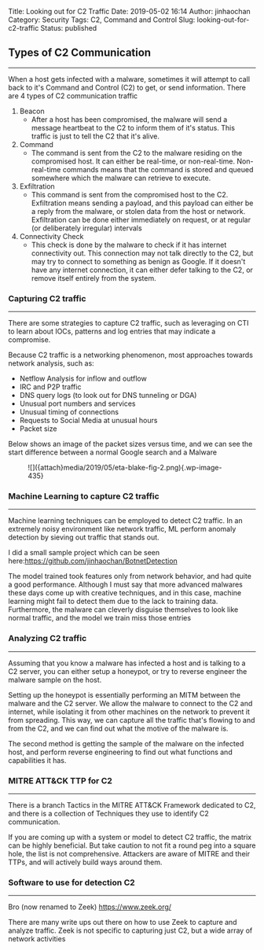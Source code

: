 Title: Looking out for C2 Traffic
Date: 2019-05-02 16:14
Author: jinhaochan
Category: Security
Tags: C2, Command and Control
Slug: looking-out-for-c2-traffic
Status: published

<!-- wp:heading -->

Types of C2 Communication
-------------------------

<!-- /wp:heading -->

<!-- wp:separator -->

------------------------------------------------------------------------

<!-- /wp:separator -->

</p>
<!-- wp:paragraph -->

When a host gets infected with a malware, sometimes it will attempt to call back to it's Command and Control (C2) to get, or send information. There are 4 types of C2 communication traffic

<!-- /wp:paragraph -->

<!-- wp:list {"ordered":true} -->

1.  Beacon
    -   After a host has been compromised, the malware will send a message heartbeat to the C2 to inform them of it's status. This traffic is just to tell the C2 that it's alive.
2.  Command
    -   The command is sent from the C2 to the malware residing on the compromised host. It can either be real-time, or non-real-time. Non-real-time commands means that the command is stored and queued somewhere which the malware can retrieve to execute.
3.  Exfiltration
    -   This command is sent from the compromised host to the C2. Exfiltration means sending a payload, and this payload can either be a reply from the malware, or stolen data from the host or network. Exfiltration can be done either immediately on request, or at regular (or deliberately irregular) intervals
4.  Connectivity Check
    -   This check is done by the malware to check if it has internet connectivity out. This connection may not talk directly to the C2, but may try to connect to something as benign as Google. If it doesn't have any internet connection, it can either defer talking to the C2, or remove itself entirely from the system.

<!-- /wp:list -->

<!-- wp:heading {"level":3} -->

### Capturing C2 traffic

<!-- /wp:heading -->

<!-- wp:separator -->

------------------------------------------------------------------------

<!-- /wp:separator -->

</p>
<!-- wp:paragraph -->

There are some strategies to capture C2 traffic, such as leveraging on CTI to learn about IOCs, patterns and log entries that may indicate a compromise.

<!-- /wp:paragraph -->

<!-- wp:paragraph -->

Because C2 traffic is a networking phenomenon, most approaches towards network analysis, such as:

<!-- /wp:paragraph -->

<!-- wp:list -->

-   Netflow Analysis for inflow and outflow
-   IRC and P2P traffic
-   DNS query logs (to look out for DNS tunneling or DGA)
-   Unusual port numbers and services
-   Unusual timing of connections
-   Requests to Social Media at unusual hours
-   Packet size

<!-- /wp:list -->

<!-- wp:paragraph -->

Below shows an image of the packet sizes versus time, and we can see the start difference between a normal Google search and a Malware

<!-- /wp:paragraph -->

<!-- wp:image {"id":435,"align":"center"} -->

<div class="wp-block-image">

<figure class="aligncenter">
![]({attach}media/2019/05/eta-blake-fig-2.png){.wp-image-435}
</figure>

</div>

<!-- /wp:image -->

<!-- wp:heading {"level":3} -->

### Machine Learning to capture C2 traffic

<!-- /wp:heading -->

<!-- wp:separator -->

------------------------------------------------------------------------

<!-- /wp:separator -->

</p>
<!-- wp:paragraph -->

Machine learning techniques can be employed to detect C2 traffic. In an extremely noisy environment like network traffic, ML perform anomaly detection by sieving out traffic that stands out.

<!-- /wp:paragraph -->

<!-- wp:paragraph -->

I did a small sample project which can be seen here:<https://github.com/jinhaochan/BotnetDetection>

<!-- /wp:paragraph -->

<!-- wp:paragraph -->

The model trained took features only from network behavior, and had quite a good performance. Although I must say that more advanced malwares these days come up with creative techniques, and in this case, machine learning might fail to detect them due to the lack to training data. Furthermore, the malware can cleverly disguise themselves to look like normal traffic, and the model we train miss those entries

<!-- /wp:paragraph -->

<!-- wp:heading {"level":3} -->

### Analyzing C2 traffic

<!-- /wp:heading -->

<!-- wp:separator -->

------------------------------------------------------------------------

<!-- /wp:separator -->

</p>
<!-- wp:paragraph -->

Assuming that you know a malware has infected a host and is talking to a C2 server, you can either setup a honeypot, or try to reverse engineer the malware sample on the host.

<!-- /wp:paragraph -->

<!-- wp:paragraph -->

Setting up the honeypot is essentially performing an MITM between the malware and the C2 server. We allow the malware to connect to the C2 and internet, while isolating it from other machines on the network to prevent it from spreading. This way, we can capture all the traffic that's flowing to and from the C2, and we can find out what the motive of the malware is.

<!-- /wp:paragraph -->

<!-- wp:paragraph -->

The second method is getting the sample of the malware on the infected host, and perform reverse engineering to find out what functions and capabilities it has.

<!-- /wp:paragraph -->

<!-- wp:heading {"level":3} -->

### MITRE ATT&CK TTP for C2

<!-- /wp:heading -->

<!-- wp:separator -->

------------------------------------------------------------------------

<!-- /wp:separator -->

</p>
<!-- wp:paragraph -->

There is a branch Tactics in the MITRE ATT&CK Framework dedicated to C2, and there is a collection of Techniques they use to identify C2 communication.

<!-- /wp:paragraph -->

<!-- wp:paragraph -->

If you are coming up with a system or model to detect C2 traffic, the matrix can be highly beneficial. But take caution to not fit a round peg into a square hole, the list is not comprehensive. Attackers are aware of MITRE and their TTPs, and will actively build ways around them.

<!-- /wp:paragraph -->

<!-- wp:heading {"level":3} -->

### Software to use for detection C2

<!-- /wp:heading -->

<!-- wp:separator -->

------------------------------------------------------------------------

<!-- /wp:separator -->

</p>
<!-- wp:paragraph -->

Bro (now renamed to Zeek) <https://www.zeek.org/>

<!-- /wp:paragraph -->

<!-- wp:paragraph -->

There are many write ups out there on how to use Zeek to capture and analyze traffic. Zeek is not specific to capturing just C2, but a wide array of network activities

<!-- /wp:paragraph -->
